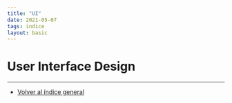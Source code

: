 ```yaml
---
title: "UI"
date: 2021-05-07
tags: indice
layout: basic
---
```


# User Interface Design

---

- [Volver al índice general](../index)